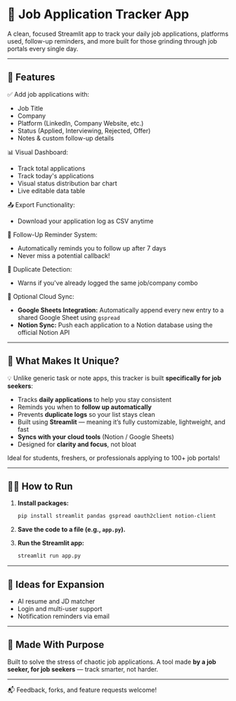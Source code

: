 # 🧭 Job Application Tracker App

A clean, focused Streamlit app to track your daily job applications, platforms used, follow-up reminders, and more built for those grinding through job portals every single day.

---

## 🚀 Features

✅ Add job applications with:

* Job Title
* Company
* Platform (LinkedIn, Company Website, etc.)
* Status (Applied, Interviewing, Rejected, Offer)
* Notes & custom follow-up details

📊 Visual Dashboard:

* Track total applications
* Track today's applications
* Visual status distribution bar chart
* Live editable data table

📤 Export Functionality:

* Download your application log as CSV anytime

🔔 Follow-Up Reminder System:

* Automatically reminds you to follow up after 7 days
* Never miss a potential callback!

🛑 Duplicate Detection:

* Warns if you've already logged the same job/company combo

📅 Optional Cloud Sync:

* **Google Sheets Integration:** Automatically append every new entry to a shared Google Sheet using `gspread`
* **Notion Sync:** Push each application to a Notion database using the official Notion API

---

## 🌟 What Makes It Unique?

💡 Unlike generic task or note apps, this tracker is built **specifically for job seekers**:

* Tracks **daily applications** to help you stay consistent
* Reminds you when to **follow up automatically**
* Prevents **duplicate logs** so your list stays clean
* Built using **Streamlit** — meaning it’s fully customizable, lightweight, and fast
* **Syncs with your cloud tools** (Notion / Google Sheets)
* Designed for **clarity and focus**, not bloat

Ideal for students, freshers, or professionals applying to 100+ job portals!

---

## 🧑‍💻 How to Run

1. **Install packages:**

   ```bash
   pip install streamlit pandas gspread oauth2client notion-client
   ```

2. **Save the code to a file (e.g., `app.py`).**

3. **Run the Streamlit app:**

   ```bash
   streamlit run app.py
   ```

---

## 🧠 Ideas for Expansion

* AI resume and JD matcher
* Login and multi-user support
* Notification reminders via email

---

## 🙌 Made With Purpose

Built to solve the stress of chaotic job applications. A tool made **by a job seeker, for job seekers** — track smarter, not harder.

---

📬 Feedback, forks, and feature requests welcome!
